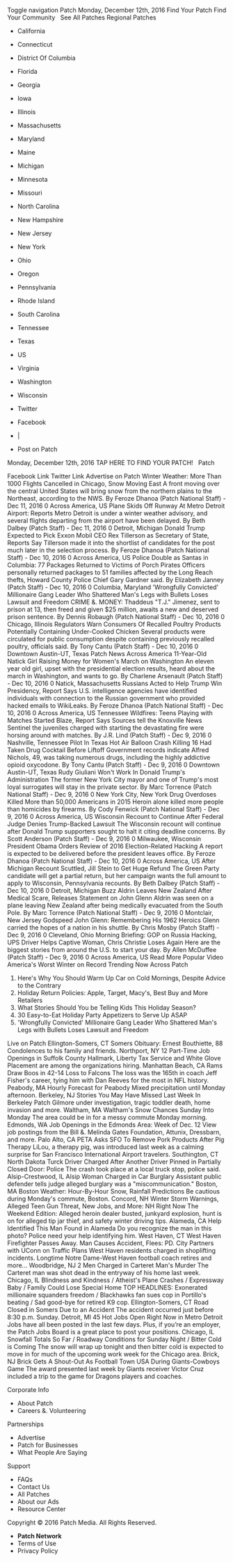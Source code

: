 Toggle navigation Patch Monday, December 12th, 2016 Find Your Patch Find Your Community   See All Patches Regional Patches

*   California
*   Connecticut
*   District Of Columbia
*   Florida
*   Georgia
*   Iowa
*   Illinois
*   Massachusetts
*   Maryland
*   Maine
*   Michigan
*   Minnesota
*   Missouri
*   North Carolina
*   New Hampshire
*   New Jersey
*   New York
*   Ohio
*   Oregon
*   Pennsylvania
*   Rhode Island
*   South Carolina
*   Tennessee
*   Texas
*   US
*   Virginia
*   Washington
*   Wisconsin

*   Twitter
*   Facebook
*   |
*   Post on Patch

Monday, December 12th, 2016 TAP HERE TO FIND YOUR PATCH!   Patch

Facebook Link Twitter Link Advertise on Patch Winter Weather: More Than 1000 Flights Cancelled in Chicago, Snow Moving East A front moving over the central United States will bring snow from the northern plains to the Northeast, according to the NWS. By Feroze Dhanoa (Patch National Staff) - Dec 11, 2016 0 Across America, US Plane Skids Off Runway At Metro Detroit Airport: Reports Metro Detroit is under a winter weather advisory, and several flights departing from the airport have been delayed. By Beth Dalbey (Patch Staff) - Dec 11, 2016 0 Detroit, Michigan Donald Trump Expected to Pick Exxon Mobil CEO Rex Tillerson as Secretary of State, Reports Say Tillerson made it into the shortlist of candidates for the post much later in the selection process. By Feroze Dhanoa (Patch National Staff) - Dec 10, 2016 0 Across America, US Police Double as Santas in Columbia: 77 Packages Returned to Victims of Porch Pirates Officers personally returned packages to 51 families affected by the Long Reach thefts, Howard County Police Chief Gary Gardner said. By Elizabeth Janney (Patch Staff) - Dec 10, 2016 0 Columbia, Maryland 'Wrongfully Convicted' Millionaire Gang Leader Who Shattered Man's Legs with Bullets Loses Lawsuit and Freedom CRIME &. MONEY: Thaddeus "T.J." Jimenez, sent to prison at 13, then freed and given $25 million, awaits a new and deserved prison sentence. By Dennis Robaugh (Patch National Staff) - Dec 10, 2016 0 Chicago, Illinois Regulators Warn Consumers Of Recalled Poultry Products Potentially Containing Under-Cooked Chicken Several products were circulated for public consumption despite containing previously recalled poultry, officials said. By Tony Cantu (Patch Staff) - Dec 10, 2016 0 Downtown Austin-UT, Texas Patch News Across America 11-Year-Old Natick Girl Raising Money for Women's March on Washington An eleven year old girl, upset with the presidential election results, heard about the march in Washington, and wants to go. By Charlene Arsenault (Patch Staff) - Dec 10, 2016 0 Natick, Massachusetts Russians Acted to Help Trump Win Presidency, Report Says U.S. intelligence agencies have identified individuals with connection to the Russian government who provided hacked emails to WikiLeaks. By Feroze Dhanoa (Patch National Staff) - Dec 10, 2016 0 Across America, US Tennessee Wildfires: Teens Playing with Matches Started Blaze, Report Says Sources tell the Knoxville News Sentinel the juveniles charged with starting the devastating fire were horsing around with matches. By J.R. Lind (Patch Staff) - Dec 9, 2016 0 Nashville, Tennessee Pilot In Texas Hot Air Balloon Crash Killing 16 Had Taken Drug Cocktail Before Liftoff Government records indicate Alfred Nichols, 49, was taking numerous drugs, including the highly addictive opioid oxycodone. By Tony Cantu (Patch Staff) - Dec 9, 2016 0 Downtown Austin-UT, Texas Rudy Giuliani Won't Work In Donald Trump's Administration The former New York City mayor and one of Trump's most loyal surrogates will stay in the private sector. By Marc Torrence (Patch National Staff) - Dec 9, 2016 0 New York City, New York Drug Overdoses Killed More than 50,000 Americans in 2015 Heroin alone killed more people than homicides by firearms. By Cody Fenwick (Patch National Staff) - Dec 9, 2016 0 Across America, US Wisconsin Recount to Continue After Federal Judge Denies Trump-Backed Lawsuit The Wisconsin recount will continue after Donald Trump supporters sought to halt it citing deadline concerns. By Scott Anderson (Patch Staff) - Dec 9, 2016 0 Milwaukee, Wisconsin President Obama Orders Review of 2016 Election-Related Hacking A report is expected to be delivered before the president leaves office. By Feroze Dhanoa (Patch National Staff) - Dec 10, 2016 0 Across America, US After Michigan Recount Scuttled, Jill Stein to Get Huge Refund The Green Party candidate will get a partial return, but her campaign wants the full amount to apply to Wisconsin, Pennsylvania recounts. By Beth Dalbey (Patch Staff) - Dec 10, 2016 0 Detroit, Michigan Buzz Aldrin Leaves New Zealand After Medical Scare, Releases Statement on John Glenn Aldrin was seen on a plane leaving New Zealand after being medically evacuated from the South Pole. By Marc Torrence (Patch National Staff) - Dec 9, 2016 0 Montclair, New Jersey Godspeed John Glenn: Remembering His 1962 Heroics Glenn carried the hopes of a nation in his shuttle. By Chris Mosby (Patch Staff) - Dec 9, 2016 0 Cleveland, Ohio Morning Briefing: GOP on Russia Hacking, UPS Driver Helps Captive Woman, Chris Christie Loses Again Here are the biggest stories from around the U.S. to start your day. By Allen McDuffee (Patch Staff) - Dec 9, 2016 0 Across America, US Read More Popular Video America's Worst Winter on Record Trending Now Across Patch

1.  Here's Why You Should Warm Up Car on Cold Mornings, Despite Advice to the Contrary
2.  Holiday Return Policies: Apple, Target, Macy's, Best Buy and More Retailers
3.  What Stories Should You be Telling Kids This Holiday Season?
4.  30 Easy-to-Eat Holiday Party Appetizers to Serve Up ASAP
5.  'Wrongfully Convicted' Millionaire Gang Leader Who Shattered Man's Legs with Bullets Loses Lawsuit and Freedom

Live on Patch Ellington-Somers, CT Somers Obituary: Ernest Bouthiette, 88 Condolences to his family and friends. Northport, NY 12 Part-Time Job Openings in Suffolk County Hallmark, Liberty Tax Service and White Glove Placement are among the organizations hiring. Manhattan Beach, CA Rams Draw Boos in 42-14 Loss to Falcons The loss was the 165th in coach Jeff Fisher's career, tying him with Dan Reeves for the most in NFL history. Peabody, MA Hourly Forecast for Peabody Mixed precipitation until Monday afternoon. Berkeley, NJ Stories You May Have Missed Last Week In Berkeley Patch Gilmore under investigation, tragic toddler death, home invasion and more. Waltham, MA Waltham's Snow Chances Sunday Into Monday The area could be in for a messy commute Monday morning. Edmonds, WA Job Openings in the Edmonds Area: Week of Dec. 12 View job postings from the Bill &. Melinda Gates Foundation, Attunix, Dressbarn, and more. Palo Alto, CA PETA Asks SFO To Remove Pork Products After Pig Therapy LiLou, a therapy pig, was introduced last week as a calming surprise for San Francisco International Airport travelers. Southington, CT North Dakota Turck Driver Charged After Another Driver Pinned in Partially Closed Door: Police The crash took place at a local truck stop, police said. Alsip-Crestwood, IL Alsip Woman Charged in Car Burglary Assistant public defender tells judge alleged burglary was a "miscommunication." Boston, MA Boston Weather: Hour-By-Hour Snow, Rainfall Predictions Be cautious during Monday's commute, Boston. Concord, NH Winter Storm Warnings, Alleged Teen Gun Threat, New Jobs, and More: NH Right Now The Weekend Edition: Alleged heroin dealer busted, junkyard explosion, hunt is on for alleged tip jar thief, and safety winter driving tips. Alameda, CA Help Identified This Man Found in Alameda Do you recognize the man in this photo? Police need your help identifying him. West Haven, CT West Haven Firefighter Passes Away. Man Causes Accident, Flees: PD. City Partners with UConn on Traffic Plans West Haven residents charged in shoplifting incidents. Longtime Notre Dame-West Haven football coach retires and more... Woodbridge, NJ 2 Men Charged in Carteret Man's Murder The Carteret man was shot dead in the entryway of his home last week. Chicago, IL Blindness and Kindness / Atheist's Plane Crashes / Expressway Baby / Family Could Lose Special Home TOP HEADLINES: Exonerated millionaire squanders freedom / Blackhawks fan sues cop in Portillo's beating / Sad good-bye for retired K9 cop. Ellington-Somers, CT Road Closed in Somers Due to an Accident The accident occurred just before 8:30 p.m. Sunday. Detroit, MI 45 Hot Jobs Open Right Now in Metro Detroit Jobs have all been posted in the last few days. Plus, if you’re an employer, the Patch Jobs Board is a great place to post your positions. Chicago, IL Snowfall Totals So Far / Roadway Conditions for Sunday Night / Bitter Cold is Coming The snow will wrap up tonight and then bitter cold is expected to move in for much of the upcoming work week for the Chicago area. Brick, NJ Brick Gets A Shout-Out As Football Town USA During Giants-Cowboys Game The award presented last week by Giants receiver Victor Cruz included a trip to the game for Dragons players and coaches.

Corporate Info

*   About Patch
*   Careers &. Volunteering

Partnerships

*   Advertise
*   Patch for Businesses
*   What People Are Saying

Support

*   FAQs
*   Contact Us
*   All Patches
*   About our Ads
*   Resource Center

Copyright © 2016 Patch Media. All Rights Reserved.

*   **Patch Network**
*   Terms of Use
*   Privacy Policy